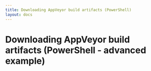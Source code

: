 ```yaml
---
title: Downloading AppVeyor build artifacts (PowerShell)
layout: docs
---
```


# Downloading AppVeyor build artifacts (PowerShell - advanced example)

<script src="https://gist.github.com/FeodorFitsner/4233bfe11c0b7d588e67.js"></script>
